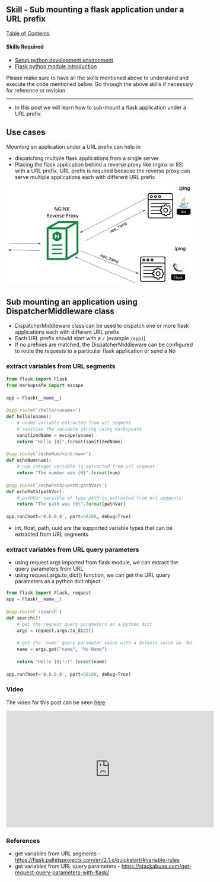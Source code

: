 ## Skill - Sub mounting a flask application under a URL prefix

[Table of Contents](https://nagasudhir.blogspot.com/2020/04/taming-python-table-of-contents.html)

#### Skills Required
* [Setup python development environment](https://nagasudhir.blogspot.com/2020/04/setup-python-development-environment_14.html)
* [Flask python module introduction](https://nagasudhir.blogspot.com/2022/04/flask-python-module-introduction-for.html)

Please make sure to have all the skills mentioned above to understand and execute the code mentioned below. Go through the above skills if necessary for reference or revision

<hr/>

* In this post we will learn how to sub-mount a flask application under a URL prefix

## Use cases
Mounting an application under a URL prefix can help in 
* dispatching multiple flask applications from a single server
* Placing the flask application behind a reverse proxy like (nginx or IIS) with a URL prefix. URL prefix is required because the reverse proxy can serve multiple applications each with different URL prefix

![reverse_proxy_arch image](https://github.com/nagasudhirpulla/taming_python/raw/master/blog/skills/assets/img/reverse_proxy_arch.png)
## Sub mounting an application using DispatcherMiddleware class  
* DispatcherMiddleware class can be used to dispatch one or more flask applications each with different URL prefix
* Each URL prefix should start with a `/` (example `/app1`)
* If no prefixes are matched, the DispatcherMiddleware can be configured to route the requests to a particular flask application or send a No 

### extract variables from URL segments
```py
from flask import Flask
from markupsafe import escape

app = Flask(__name__)

@app.route('/hello/<uname>')
def hello(uname):
    # uname variable extracted from url segment
    # sanitize the variable string using markupsafe
    sanitizedName = escape(uname)
    return "Hello {0}".format(sanitizedName)

@app.route('/echoNum/<int:num>')
def echoNum(num):
    # num integer variable is extracted from url segment
    return "The number was {0}".format(num)

@app.route('/echoPath/<path:pathVar>')
def echoPath(pathVar):
    # pathVar variable of type path is extracted from url segments
    return "The path was {0}".format(pathVar)

app.run(host='0.0.0.0', port=50100, debug=True)
```
* int, float, path, uuid are the supported variable types that can be extracted from URL segments

### extract variables from URL query parameters
* using request.args imported from flask module, we can extract the query parameters from URL
* using request.args.to_dict() function, we can get the URL query parameters as a python dict object
```py
from flask import Flask, request
app = Flask(__name__)

@app.route('/search')
def search():
    # get the request query parameters as a python dict
    args = request.args.to_dict()

    # get the 'name' query parameter value with a default value as 'No Name'
    name = args.get("name", "No Name")

    return "Hello {0}!!!".format(name)

app.run(host='0.0.0.0', port=50100, debug=True)
```
### Video
The video for this post can be seen [here](https://youtu.be/-C5ZtjNwOvI)

<iframe width="560" height="315" src="https://www.youtube.com/embed/-C5ZtjNwOvI" title="YouTube video player" frameborder="0" allow="accelerometer; autoplay; clipboard-write; encrypted-media; gyroscope; picture-in-picture" allowfullscreen></iframe>

### References
* get variables from URL segments - https://flask.palletsprojects.com/en/2.1.x/quickstart/#variable-rules
* get variables from URL query parameters - https://stackabuse.com/get-request-query-parameters-with-flask/


<!--stackedit_data:
eyJoaXN0b3J5IjpbLTY0NDkyNDc4NSwtMTU4MjEzNTc2NiwtMj
A4ODc0NjYxMl19
-->